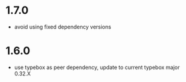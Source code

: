 # 1.7.0

- avoid using fixed dependency versions 

# 1.6.0

- use typebox as peer dependency, update to current typebox major 0.32.X

